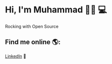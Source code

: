 # Hi, I'm Muhammad 👋🏾 💻

Rocking with Open Source

## Find me online 🌎: <a>

 <a href="https://www.linkedin.com/in/muhammad-kone/">LinkedIn</a> 💼
